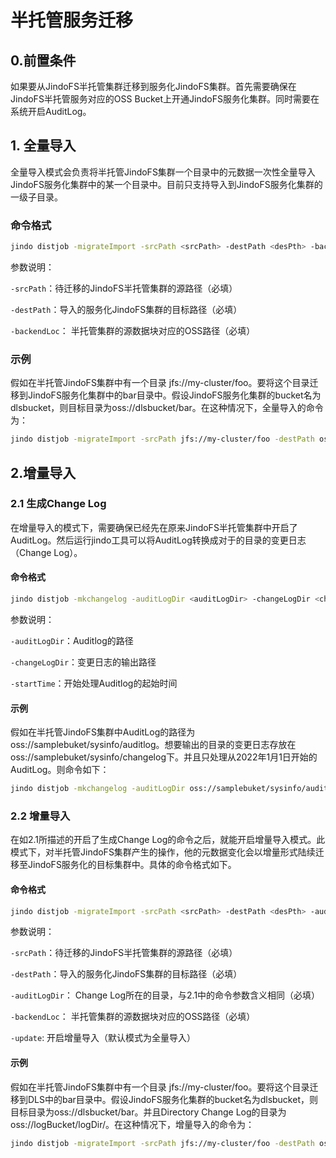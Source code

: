 # 半托管服务迁移
## 0.前置条件
如果要从JindoFS半托管集群迁移到服务化JindoFS集群。首先需要确保在JindoFS半托管服务对应的OSS Bucket上开通JindoFS服务化集群。同时需要在系统开启AuditLog。
## 1. 全量导入
全量导入模式会负责将半托管JindoFS集群一个目录中的元数据一次性全量导入JindoFS服务化集群中的某一个目录中。目前只支持导入到JindoFS服务化集群的一级子目录。
### 命令格式
```bash
jindo distjob -migrateImport -srcPath <srcPath> -destPath <desPth> -backendLoc <backendLoc>
```
参数说明：

`-srcPath`：待迁移的JindoFS半托管集群的源路径（必填）

`-destPath`：导入的服务化JindoFS集群的目标路径（必填）

`-backendLoc`： 半托管集群的源数据块对应的OSS路径（必填）

### 示例
假如在半托管JindoFS集群中有一个目录 jfs://my-cluster/foo。要将这个目录迁移到JindoFS服务化集群中的bar目录中。假设JindoFS服务化集群的bucket名为dlsbucket，则目标目录为oss://dlsbucket/bar。在这种情况下，全量导入的命令为：

```bash
jindo distjob -migrateImport -srcPath jfs://my-cluster/foo -destPath oss://dlsbucket/bar/
```

## 2.增量导入
### 2.1 生成Change Log
在增量导入的模式下，需要确保已经先在原来JindoFS半托管集群中开启了AuditLog。然后运行jindo工具可以将AuditLog转换成对于的目录的变更日志（Change Log）。

#### 命令格式
```bash
jindo distjob -mkchangelog -auditLogDir <auditLogDir> -changeLogDir <changeLogDir> -startTime <startTime>
```

参数说明：

`-auditLogDir`：Auditlog的路径

`-changeLogDir`：变更日志的输出路径

`-startTime`：开始处理Auditlog的起始时间

#### 示例
假如在半托管JindoFS集群中AuditLog的路径为oss://samplebuket/sysinfo/auditlog。想要输出的目录的变更日志存放在oss://samplebuket/sysinfo/changelog下。并且只处理从2022年1月1日开始的AuditLog。则命令如下：

```bash
jindo distjob -mkchangelog -auditLogDir oss://samplebuket/sysinfo/auditlog -changeLogDir oss://samplebuket/sysinfo/changelog -startTime 2022-01-01-12:00:00
```

### 2.2 增量导入
在如2.1所描述的开启了生成Change Log的命令之后，就能开启增量导入模式。此模式下，对半托管JindoFS集群产生的操作，他的元数据变化会以增量形式陆续迁移至JindoFS服务化的目标集群中。具体的命令格式如下。
#### 命令格式
```bash
jindo distjob -migrateImport -srcPath <srcPath> -destPath <desPth> -auditLogDir <auditLogDir> -backendLoc <backendLoc> -update
```

参数说明：

`-srcPath`：待迁移的JindoFS半托管集群的源路径（必填）

`-destPath`：导入的服务化JindoFS集群的目标路径（必填）

`-auditLogDir`： Change Log所在的目录，与2.1中的命令参数含义相同（必填）

`-backendLoc`： 半托管集群的源数据块对应的OSS路径（必填）

`-update`: 开启增量导入（默认模式为全量导入）

#### 示例
假如在半托管JindoFS集群中有一个目录 jfs://my-cluster/foo。要将这个目录迁移到DLS中的bar目录中。假设JindoFS服务化集群的bucket名为dlsbucket，则目标目录为oss://dlsbucket/bar。并且Directory Change Log的目录为oss://logBucket/logDir/。在这种情况下，增量导入的命令为：

```bash
jindo distjob -migrateImport -srcPath jfs://my-cluster/foo -destPath oss://dlsbucket/bar/ -auditLogDir oss://logBucket/logDir/
```
